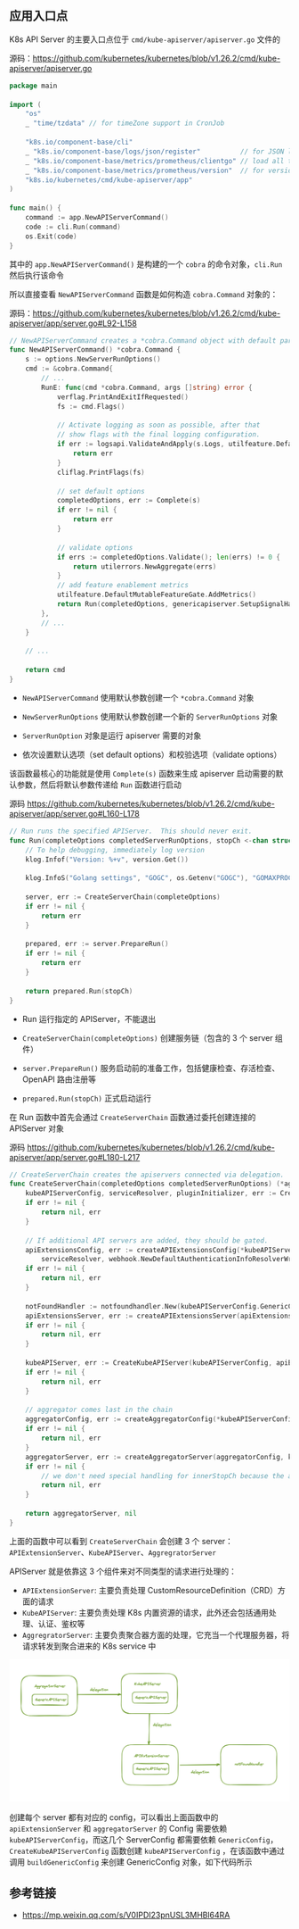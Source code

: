 ## 应用入口点

K8s API Server 的主要入口点位于 `cmd/kube-apiserver/apiserver.go` 文件的

源码：<https://github.com/kubernetes/kubernetes/blob/v1.26.2/cmd/kube-apiserver/apiserver.go>

```go
package main

import (
	"os"
	_ "time/tzdata" // for timeZone support in CronJob

	"k8s.io/component-base/cli"
	_ "k8s.io/component-base/logs/json/register"          // for JSON log format registration
	_ "k8s.io/component-base/metrics/prometheus/clientgo" // load all the prometheus client-go plugins
	_ "k8s.io/component-base/metrics/prometheus/version"  // for version metric registration
	"k8s.io/kubernetes/cmd/kube-apiserver/app"
)

func main() {
	command := app.NewAPIServerCommand()
	code := cli.Run(command)
	os.Exit(code)
}
```

其中的 `app.NewAPIServerCommand()` 是构建的一个 `cobra` 的命令对象，`cli.Run` 然后执行该命令

所以直接查看 `NewAPIServerCommand` 函数是如何构造 `cobra.Command` 对象的：

源码：<https://github.com/kubernetes/kubernetes/blob/v1.26.2/cmd/kube-apiserver/app/server.go#L92-L158>

```go
// NewAPIServerCommand creates a *cobra.Command object with default parameters
func NewAPIServerCommand() *cobra.Command {
	s := options.NewServerRunOptions()
	cmd := &cobra.Command{
		// ...
		RunE: func(cmd *cobra.Command, args []string) error {
			verflag.PrintAndExitIfRequested()
			fs := cmd.Flags()

			// Activate logging as soon as possible, after that
			// show flags with the final logging configuration.
			if err := logsapi.ValidateAndApply(s.Logs, utilfeature.DefaultFeatureGate); err != nil {
				return err
			}
			cliflag.PrintFlags(fs)

			// set default options
			completedOptions, err := Complete(s)
			if err != nil {
				return err
			}

			// validate options
			if errs := completedOptions.Validate(); len(errs) != 0 {
				return utilerrors.NewAggregate(errs)
			}
			// add feature enablement metrics
			utilfeature.DefaultMutableFeatureGate.AddMetrics()
			return Run(completedOptions, genericapiserver.SetupSignalHandler())
		},
		// ...
	}

	// ...

	return cmd
}
```

- `NewAPIServerCommand` 使用默认参数创建一个 `*cobra.Command` 对象
- `NewServerRunOptions` 使用默认参数创建一个新的 `ServerRunOptions` 对象
- `ServerRunOption` 对象是运行 apiserver 需要的对象

- 依次设置默认选项（set default options）和校验选项（validate options）

该函数最核心的功能就是使用 `Complete(s)` 函数来生成 apiserver 启动需要的默认参数，然后将默认参数传递给 `Run` 函数进行启动

源码 <https://github.com/kubernetes/kubernetes/blob/v1.26.2/cmd/kube-apiserver/app/server.go#L160-L178>

```go
// Run runs the specified APIServer.  This should never exit.
func Run(completeOptions completedServerRunOptions, stopCh <-chan struct{}) error {
	// To help debugging, immediately log version
	klog.Infof("Version: %+v", version.Get())

	klog.InfoS("Golang settings", "GOGC", os.Getenv("GOGC"), "GOMAXPROCS", os.Getenv("GOMAXPROCS"), "GOTRACEBACK", os.Getenv("GOTRACEBACK"))

	server, err := CreateServerChain(completeOptions)
	if err != nil {
		return err
	}

	prepared, err := server.PrepareRun()
	if err != nil {
		return err
	}

	return prepared.Run(stopCh)
}
```

- Run 运行指定的 APIServer，不能退出
- `CreateServerChain(completeOptions)` 创建服务链（包含的 3 个 server 组件）

- `server.PrepareRun()` 服务启动前的准备工作，包括健康检查、存活检查、OpenAPI 路由注册等

- `prepared.Run(stopCh)` 正式启动运行

在 Run 函数中首先会通过 `CreateServerChain` 函数通过委托创建连接的 APIServer 对象

源码 <https://github.com/kubernetes/kubernetes/blob/v1.26.2/cmd/kube-apiserver/app/server.go#L180-L217>

```go
// CreateServerChain creates the apiservers connected via delegation.
func CreateServerChain(completedOptions completedServerRunOptions) (*aggregatorapiserver.APIAggregator, error) {
	kubeAPIServerConfig, serviceResolver, pluginInitializer, err := CreateKubeAPIServerConfig(completedOptions)
	if err != nil {
		return nil, err
	}

	// If additional API servers are added, they should be gated.
	apiExtensionsConfig, err := createAPIExtensionsConfig(*kubeAPIServerConfig.GenericConfig, kubeAPIServerConfig.ExtraConfig.VersionedInformers, pluginInitializer, completedOptions.ServerRunOptions, completedOptions.MasterCount,
		serviceResolver, webhook.NewDefaultAuthenticationInfoResolverWrapper(kubeAPIServerConfig.ExtraConfig.ProxyTransport, kubeAPIServerConfig.GenericConfig.EgressSelector, kubeAPIServerConfig.GenericConfig.LoopbackClientConfig, kubeAPIServerConfig.GenericConfig.TracerProvider))
	if err != nil {
		return nil, err
	}

	notFoundHandler := notfoundhandler.New(kubeAPIServerConfig.GenericConfig.Serializer, genericapifilters.NoMuxAndDiscoveryIncompleteKey)
	apiExtensionsServer, err := createAPIExtensionsServer(apiExtensionsConfig, genericapiserver.NewEmptyDelegateWithCustomHandler(notFoundHandler))
	if err != nil {
		return nil, err
	}

	kubeAPIServer, err := CreateKubeAPIServer(kubeAPIServerConfig, apiExtensionsServer.GenericAPIServer)
	if err != nil {
		return nil, err
	}

	// aggregator comes last in the chain
	aggregatorConfig, err := createAggregatorConfig(*kubeAPIServerConfig.GenericConfig, completedOptions.ServerRunOptions, kubeAPIServerConfig.ExtraConfig.VersionedInformers, serviceResolver, kubeAPIServerConfig.ExtraConfig.ProxyTransport, pluginInitializer)
	if err != nil {
		return nil, err
	}
	aggregatorServer, err := createAggregatorServer(aggregatorConfig, kubeAPIServer.GenericAPIServer, apiExtensionsServer.Informers)
	if err != nil {
		// we don't need special handling for innerStopCh because the aggregator server doesn't create any go routines
		return nil, err
	}

	return aggregatorServer, nil
}
```

上面的函数中可以看到 `CreateServerChain` 会创建 3 个   server：`APIExtensionServer`、`KubeAPIServer`、`AggregratorServer`

APIServer 就是依靠这 3 个组件来对不同类型的请求进行处理的：

- `APIExtensionServer`: 主要负责处理 CustomResourceDefinition（CRD）方面的请求
- `KubeAPIServer`: 主要负责处理 K8s 内置资源的请求，此外还会包括通用处理、认证、鉴权等
- `AggregratorServer`: 主要负责聚合器方面的处理，它充当一个代理服务器，将请求转发到聚合进来的 K8s service 中

![img](.assets/%E5%85%A5%E5%8F%A3%E7%82%B9%E8%A7%A3%E6%9E%90/640.png)

创建每个 server 都有对应的 config，可以看出上面函数中的 `apiExtensionServer` 和 `aggregatorServer` 的 Config 需要依赖 `kubeAPIServerConfig`，而这几个 ServerConfig 都需要依赖 `GenericConfig`，`CreateKubeAPIServerConfig` 函数创建 `kubeAPIServerConfig` ，在该函数中通过调用 `buildGenericConfig` 来创建 GenericConfig 对象，如下代码所示

## 参考链接

- <https://mp.weixin.qq.com/s/V0IPDI23pnUSL3MHBl64RA>